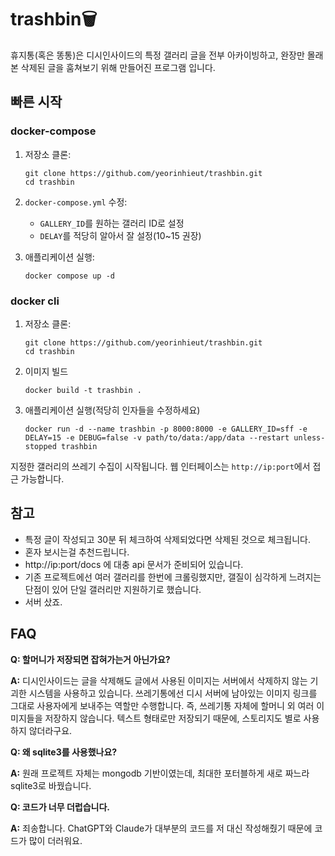 # trashbin🗑️

휴지통(혹은 똥통)은 디시인사이드의 특정 갤러리 글을 전부 아카이빙하고, 완장만 몰래 본 삭제된 글을 훔쳐보기 위해 만들어진 프로그램 입니다.

## 빠른 시작

### docker-compose
1. 저장소 클론:
   ```
   git clone https://github.com/yeorinhieut/trashbin.git
   cd trashbin
   ```

2. `docker-compose.yml` 수정:
   - `GALLERY_ID`를 원하는 갤러리 ID로 설정
   - `DELAY`를 적당히 알아서 잘 설정(10~15 권장)

3. 애플리케이션 실행:
   ```
   docker compose up -d
   ```
   
### docker cli
1. 저장소 클론:
   ```
   git clone https://github.com/yeorinhieut/trashbin.git
   cd trashbin
   ```

2. 이미지 빌드
   ```
   docker build -t trashbin .
   ```
   
3. 애플리케이션 실행(적당히 인자들을 수정하세요)
   ```
   docker run -d --name trashbin -p 8000:8000 -e GALLERY_ID=sff -e DELAY=15 -e DEBUG=false -v path/to/data:/app/data --restart unless-stopped trashbin
   ```

지정한 갤러리의 쓰레기 수집이 시작됩니다. 웹 인터페이스는 `http://ip:port`에서 접근 가능합니다.

## 참고

- 특정 글이 작성되고 30분 뒤 체크하여 삭제되었다면 삭제된 것으로 체크됩니다.
- 혼자 보시는걸 추천드립니다.
- http://ip:port/docs 에 대충 api 문서가 준비되어 있습니다.
- 기존 프로젝트에선 여러 갤러리를 한번에 크롤링했지만, 갤질이 심각하게 느려지는 단점이 있어 단일 갤러리만 지원하기로 했습니다.
- 서버 샀죠.

## FAQ

**Q: 할머니가 저장되면 잡혀가는거 아닌가요?**

**A:** 디시인사이드는 글을 삭제해도 글에서 사용된 이미지는 서버에서 삭제하지 않는 기괴한 시스템을 사용하고 있습니다.
쓰레기통에선 디시 서버에 남아있는 이미지 링크를 그대로 사용자에게 보내주는 역할만 수행합니다.
즉, 쓰레기통 자체에 할머니 외 여러 이미지들을 저장하지 않습니다.
텍스트 형태로만 저장되기 때문에, 스토리지도 별로 사용하지 않더라구요.


**Q: 왜 sqlite3를 사용했나요?**

**A:** 원래 프로젝트 자체는 mongodb 기반이였는데, 최대한 포터블하게 새로 짜느라 sqlite3로 바꿨습니다.


**Q: 코드가 너무 더럽습니다.**

**A:** 죄송합니다. ChatGPT와 Claude가 대부분의 코드를 저 대신 작성해줬기 때문에 코드가 많이 더러워요.
